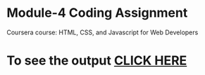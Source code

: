 

# Module-4 Coding Assignment

Coursera course: HTML, CSS, and Javascript for Web Developers

# To see the output [CLICK HERE](https://muralivugiri.github.io/Coursera-HTML-CSS-and-JavaScript-for-Web-Developers/Assignments/module-4/index.html)

